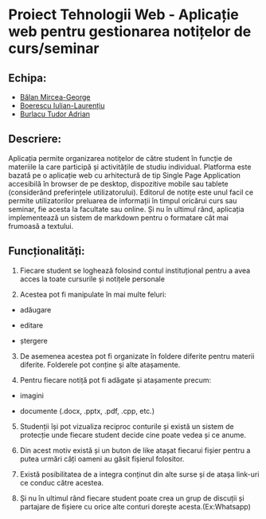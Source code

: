 # Proiect Tehnologii Web - Aplicație web pentru gestionarea notițelor de curs/seminar
## Echipa:
* [Bălan Mircea-George](https://github.com/Balan-Mircea-George)
* [Boerescu Iulian-Laurențiu](https://github.com/iulian-boerescu)
* [Burlacu Tudor Adrian](https://github.com/rindar6lod)

## Descriere:
Aplicația permite organizarea notițelor de către student în funcție de materiile la care participă și activitățile 
de studiu individual.
Platforma este bazată pe o aplicație web cu arhitectură de tip Single Page Application accesibilă în browser de 
pe desktop, dispozitive mobile sau tablete (considerând preferințele utilizatorului).
Editorul de notițe este unul facil ce permite utilizatorilor preluarea de informații în timpul oricărui curs sau seminar, fie acesta la facultate sau online. 
Și nu în ultimul rând, aplicația implementează un sistem de markdown pentru o formatare cât mai frumoasă a textului.

## Funcționalități:
1. Fiecare student se loghează folosind contul instituțional pentru a avea acces la toate cursurile și notițele personale

2. Acestea pot fi manipulate în mai multe feluri: 

- adăugare

- editare

- ștergere

3. De asemenea acestea pot fi organizate în foldere diferite pentru materii diferite. Folderele pot conține și alte
atașamente.
                                                  
4. Pentru fiecare notiță pot fi adăgate și atașamente precum:

- imagini

- documente (.docx, .pptx, .pdf, .cpp, etc.)

5. Studenții își pot vizualiza reciproc conturile și există un sistem de protecție unde fiecare student decide cine
poate vedea și ce anume. 

6. Din acest motiv există și un buton de like atașat fiecarui fișier pentru a putea urmări câți oameni au găsit fișierul folositor.

7. Există posibilitatea de a integra conținut din alte surse și de atașa link-uri ce conduc către acestea.

8. Și nu în ultimul rând fiecare student poate crea un grup de discuții și partajare de fișiere cu orice alte conturi dorește acesta.(Ex:Whatsapp)
